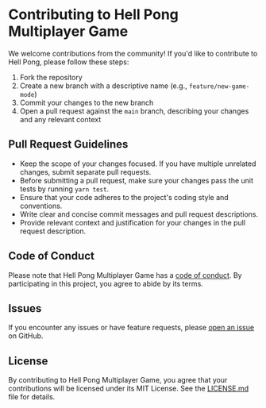 # Contributing to Hell Pong Multiplayer Game

We welcome contributions from the community! If you'd like to contribute to Hell Pong, please follow these steps:

1. Fork the repository
2. Create a new branch with a descriptive name (e.g., `feature/new-game-mode`)
3. Commit your changes to the new branch
4. Open a pull request against the `main` branch, describing your changes and any relevant context

## Pull Request Guidelines

- Keep the scope of your changes focused. If you have multiple unrelated changes, submit separate pull requests.
- Before submitting a pull request, make sure your changes pass the unit tests by running `yarn test`.
- Ensure that your code adheres to the project's coding style and conventions.
- Write clear and concise commit messages and pull request descriptions.
- Provide relevant context and justification for your changes in the pull request description.

## Code of Conduct

Please note that Hell Pong Multiplayer Game has a [code of conduct](./CODE_OF_CONDUCT.md). By participating in this project, you agree to abide by its terms.

## Issues

If you encounter any issues or have feature requests, please [open an issue](https://github.com/Dsazz/hell-pong-game/issues) on GitHub.

## License

By contributing to Hell Pong Multiplayer Game, you agree that your contributions will be licensed under its MIT License. See the [LICENSE.md](./LICENSE.md) file for details.
